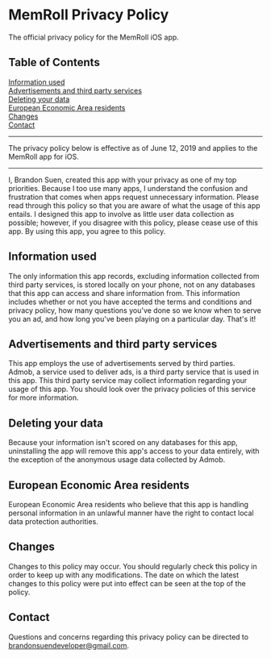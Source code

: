 # MemRoll Privacy Policy

The official privacy policy for the MemRoll iOS app.

## Table of Contents
[Information used](#information-used)  
[Advertisements and third party services](#advertisements-and-third-party-services)  
[Deleting your data](#deleting-your-data)  
[European Economic Area residents](#european-economic-area-residents)  
[Changes](#changes)  
[Contact](#contact)
___
The privacy policy below is effective as of June 12, 2019 and applies to the MemRoll app for iOS.
___
I, Brandon Suen, created this app with your privacy as one of my top priorities. Because I too use many apps, I understand the confusion and frustration that comes when apps request unnecessary information. Please read through this policy so that you are aware of what the usage of this app entails. I designed this app to involve as little user data collection as possible; however, if you disagree with this policy, please cease use of this app. By using this app, you agree to this policy.

## Information used
The only information this app records, excluding information collected from third party services, is stored locally on your phone, not on any databases that this app can access and share information from. This information includes whether or not you have accepted the terms and conditions and privacy policy, how many questions you've done so we know when to serve you an ad,  and how long you've been playing on a particular day. That's it!

## Advertisements and third party services
This app employs the use of advertisements served by third parties. Admob, a service used to deliver ads, is a third party service that is used in this app. This third party service may collect information regarding your usage of this app. You should look over the privacy policies of this service for more information.

## Deleting your data
Because your information isn't scored on any databases for this app, uninstalling the app will remove this app's access to your data entirely, with the exception of the anonymous usage data collected by Admob.

## European Economic Area residents
European Economic Area residents who believe that this app is handling personal information in an unlawful manner have the right to contact local data protection authorities.

## Changes
Changes to this policy may occur. You should regularly check this policy in order to keep up with any modifications. The date on which the latest changes to this policy were put into effect can be seen at the top of the policy.

## Contact
Questions and concerns regarding this privacy policy can be directed to brandonsuendeveloper@gmail.com.

